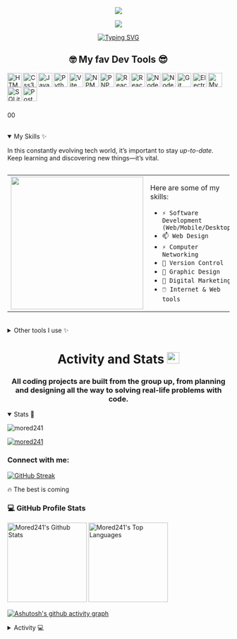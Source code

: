 <p align="center"><img radius="5px" src="https://pbs.twimg.com/profile_banners/4104668955/1551739340/600x200" /></p>

<div align="center" >
  <p>
    <a href="https://x.com/Momodo241" target="_blank"><img src="https://img.shields.io/twitter/follow/momodo241.svg?style=social" /> </a>
  </p>
</div>

<p align="center">
<a href="https://git.io/typing-svg"><img src="https://readme-typing-svg.demolab.com?font=roboto&weight=500&pause=1000&color=484848&background=FFFFFF00&center=true&vCenter=true&random=true&width=600&lines=A+passionate+Junior+Full-Stack+Developer;3%2B+Years+of+coding++experience;Experienced+in+Web+Design;Practice+makes+better%2C+keep+learning" alt="Typing SVG" /></a>
</p>





 <h2 align="center" >🤓 My fav Dev Tools 😎</h2>
 <div display="block">
<table>
<img align="left" src="https://cdn.jsdelivr.net/gh/devicons/devicon@latest/icons/html5/html5-original.svg" width="32" height="32" alt="HTML5 SVG"/>
<img align="left" src="https://cdn.jsdelivr.net/gh/devicons/devicon@latest/icons/css3/css3-original.svg" width="32" height="32" alt="Css3 SVG"/>
<img align="left" src="https://cdn.jsdelivr.net/gh/devicons/devicon@latest/icons/javascript/javascript-original.svg" width="32" height="32" alt="JavaScript SVG"/>
<img align="left" src="https://cdn.jsdelivr.net/gh/devicons/devicon@latest/icons/python/python-original.svg" width="32" height="32" alt="Python SVG"/>
<img align="left" src="https://cdn.jsdelivr.net/gh/devicons/devicon@latest/icons/vitejs/vitejs-original.svg" width="32" height="32" alt="Vite JS SVG"/>
<img align="left" src="https://cdn.jsdelivr.net/gh/devicons/devicon@latest/icons/npm/npm-original-wordmark.svg" width="32" height="32" alt="NPM SVG"/>
<img align="left" src="https://cdn.jsdelivr.net/gh/devicons/devicon@latest/icons/pnpm/pnpm-original-wordmark.svg" width="32" height="32" alt="PNPM SVG"/>
<img align="left" src="https://cdn.jsdelivr.net/gh/devicons/devicon@latest/icons/react/react-original.svg" width="32" height="32" alt="React JS SVG"  />
<img align="left" src="https://cdn.jsdelivr.net/gh/devicons/devicon@latest/icons/reactrouter/reactrouter-original.svg" width="32" height="32" alt="React Router SVG"/>
<img align="left" src="https://cdn.jsdelivr.net/gh/devicons/devicon@latest/icons/nodejs/nodejs-plain-wordmark.svg" width="32" height="32" alt="Node JS SVG"/>
<img align="left" src="https://cdn.jsdelivr.net/gh/devicons/devicon@latest/icons/django/django-plain.svg" width="32" height="32" alt="Node JS SVG"/>
<img align="left" src="https://cdn.jsdelivr.net/gh/devicons/devicon@latest/icons/git/git-original.svg" width="32" height="32" alt="Git SVG"/>
<img align="left" src="https://cdn.jsdelivr.net/gh/devicons/devicon@latest/icons/electron/electron-original.svg" width="32" height="32" alt="Electron JS SVG"/>
<img align="left" src="https://cdn.jsdelivr.net/gh/devicons/devicon@latest/icons/mysql/mysql-original.svg" width="32" height="32" alt="MySQL SVG"/>
<img align="left" src="https://cdn.jsdelivr.net/gh/devicons/devicon@latest/icons/sqlite/sqlite-original.svg" width="32" height="32" alt="SQLite SVG"/>
<img align="left" src="https://cdn.jsdelivr.net/gh/devicons/devicon@latest/icons/postgresql/postgresql-original.svg" width="32" height="32" alt="PostgreSQL SVG"/>
</table>
</div>

###
<p>00</p>
<br/>

<details open style="display: block;" > 
  <summary>My Skills ✨</summary>

In this constantly evolving tech world, it’s important to stay *up-to-date*. Keep learning and discovering new things—it’s vital.
<div style="display:flex">

<table>
  <tr>
    <td>
      <a><img src="https://th.bing.com/th/id/R.b660d442d3d765ba726e005dd880387a?rik=5FPDemOzj%2bcAIQ&pid=ImgRaw&r=0" width="300"  display="inline"/></a>
    </td>
    <td>
      <p  >
        
Here are some of my skills:
- `⚡ Software Development (Web/Mobile/Desktop)`
- `📫 Web Design`
- `⚡ Computer Networking`
- `👯 Version Control`
- `💬 Graphic Design`
- `🤔 Digital Marketing`
- `🖱️ Internet & Web tools`
</p>
    </td>
  </tr>
</table>

</p>
</details>
<br/>
<details close> 
  <summary>Other tools I use ✨</summary>
  <p>
<img align="left" src="https://cdn.jsdelivr.net/gh/devicons/devicon@latest/icons/wordpress/wordpress-original.svg" width="32" height="32" alt="WordPress SVG"/>
<img align="left" src="https://cdn.jsdelivr.net/gh/devicons/devicon@latest/icons/firebase/firebase-plain-wordmark.svg" width="32" height="32" alt="Firebqse SVG"/>
<img align="left" src="https://cdn.jsdelivr.net/gh/devicons/devicon@latest/icons/windows8/windows8-original.svg" width="32" height="32" alt="Firebqse SVG"/>
<img align="left" src="https://cdn.jsdelivr.net/gh/devicons/devicon@latest/icons/githubcodespaces/githubcodespaces-original.svg" width="32" height="32" alt="Firebqse SVG"/>
<img align="left" src="https://cdn.jsdelivr.net/gh/devicons/devicon@latest/icons/vercel/vercel-original.svg" width="32" height="32" alt="Firebqse SVG"/>
<img align="left" src="https://cdn.jsdelivr.net/gh/devicons/devicon@latest/icons/stackoverflow/stackoverflow-original.svg" width="32" height="32" alt="Firebqse SVG"/>
  </p>
</details>

##


<div>
<h1 align="center">Activity and Stats <img src="https://i.giphy.com/media/v1.Y2lkPTc5MGI3NjExdjU1YTBhdDl2YjJ0c2d4cWEwNG9jMXRqNTlocHpoMXRxYWdzdmI3eiZlcD12MV9pbnRlcm5hbF9naWZfYnlfaWQmY3Q9Zw/du3J3cXyzhj75IOgvA/giphy.gif" width="28" height="26"/></h1>
<h3 align="center" >All coding projects are built from the group up, from planning and designing all the way to solving real-life problems with code.</h3>

<details open> 
  <summary>Stats 📑</summary>
  <p align="left"> <img src="https://komarev.com/ghpvc/?username=mored241&label=Profile%20views&color=C80036&style=flat" alt="mored241" /> </p>
  
  <p align="left"> <a href="https://github.com/ryo-ma/github-profile-trophy"><img src="https://github-profile-trophy.vercel.app/?username=mored241&no-bg=true&theme=dark_lover" alt="mored241" /></a> </p>
  
  
  <h3 align="left">Connect with me:</h3>
  
  
  
  <p>
    <a href="https://git.io/streak-stats"><img src="https://streak-stats.demolab.com?user=Mored241&theme=calm&hide_border=true&border_radius=6&background=1A1919" alt="GitHub Streak" /></a>
    <p>🔥 The best is coming</p>
  </p>
  
  <h3>💻 GitHub Profile Stats</h3>
  
  
  <p>
      <a href="https://github.com/anuraghazra/github-readme-stats"><img alt="Mored241's Github Stats" src="https://denvercoder1-github-readme-stats.vercel.app/api/?username=Mored241&show_icons=true&include_all_commits=true&count_private=true&theme=react&hide_border=true&bg_color=1A1919&title_color=DBBF33&icon_color=C80036" height="180px"/></a>
      <a href="https://github.com/anuraghazra/github-readme-stats"><img alt="Mored241's Top Languages" src="https://denvercoder1-github-readme-stats.vercel.app/api/top-langs/?username=Mored241&langs_count=8&layout=compact&theme=react&hide_border=true&bg_color=1A1919&title_color=DBBF33&icon_color=C80036&hide=Jupyter%20Notebook,Roff" height="180px"/></a>
  </p>
  
  <p>
  
  [![Ashutosh's github activity graph](https://github-readme-activity-graph.vercel.app/graph?username=Mored241&bg_color=1a1919&color=dbbf33&line=cc0000&point=346f43&area=true&hide_border=true)](https://github.com/ashutosh00710/github-readme-activity-graph)
  </p>

</details>

<details close> 
  <summary>Activity 💻 </summary>
  
  <p>
    Come later, I'm making it . . . 💪🏽👨‍💻✨
  </p>

</details>
</div>

